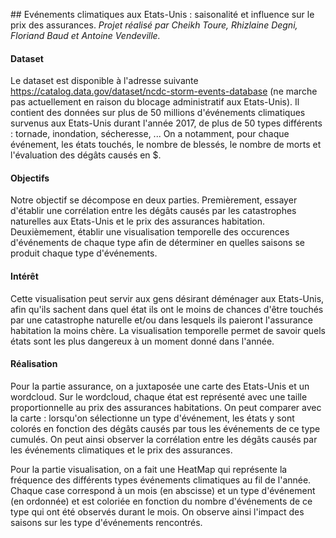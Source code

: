 <c> ## Evénements climatiques aux Etats-Unis : saisonalité et influence sur le prix des assurances.
<i>Projet réalisé par Cheikh Toure, Rhizlaine Degni, Floriand Baud et Antoine Vendeville.</i>

#### Dataset
Le dataset est disponible à l'adresse suivante https://catalog.data.gov/dataset/ncdc-storm-events-database (ne marche pas actuellement en raison du blocage administratif aux Etats-Unis). Il contient des données sur plus de 50 millions d'événements climatiques survenus aux Etats-Unis durant l'année 2017, de plus de 50 types différents : tornade, inondation, sécheresse, ... On a notamment, pour chaque événement, les états touchés, le nombre de blessés, le nombre de morts et l'évaluation des dégâts causés en $.

#### Objectifs
Notre objectif se décompose en deux parties. Premièrement, essayer d'établir une corrélation entre les dégâts causés par les catastrophes naturelles aux Etats-Unis et le prix des assurances habitation. Deuxièmement, établir une visualisation temporelle des occurences d'événements de chaque type afin de déterminer en quelles saisons se produit chaque type d'événements.

#### Intérêt
Cette visualisation peut servir aux gens désirant déménager aux Etats-Unis, afin qu'ils sachent dans quel état ils ont le moins de chances d'être touchés par une catastrophe naturelle et/ou dans lesquels ils paieront l'assurance habitation la moins chère. La visualisation temporelle permet de savoir quels états sont les plus dangereux à un moment donné dans l'année.

#### Réalisation
Pour la partie assurance, on a juxtaposée une carte des Etats-Unis et un wordcloud. Sur le wordcloud, chaque état est représenté avec une taille proportionnelle au prix des assurances habitations. On peut comparer avec la carte : lorsqu'on sélectionne un type d'événement, les états y sont colorés en fonction des dégâts causés par tous les événements de ce type cumulés. On peut ainsi
observer la corrélation entre les dégâts causés par les événements climatiques et le prix des assurances.

Pour la partie visualisation, on a fait une HeatMap qui représente la fréquence des différents types événements climatiques au fil de l'année. Chaque case correspond à un mois (en abscisse) et un type d'événement (en ordonnée) et est coloriée en fonction du nombre d'événements de ce type qui ont été observés durant le mois. On observe ainsi l'impact des saisons sur les type d'événements rencontrés.

<br></br>
